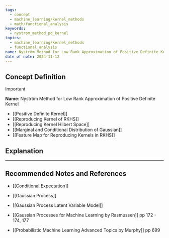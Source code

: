 ```yaml
---
tags:
  - concept
  - machine_learning/kernel_methods
  - math/functional_analysis
keywords:
  - nystrom_method_pd_kernel
topics:
  - machine_learning/kernel_methods
  - functional_analysis
name: Nyström Method for Low Rank Approximation of Positive Definite Kernel
date of note: 2024-11-12
---
```


## Concept Definition

>[!important]
>**Name**: Nyström Method for Low Rank Approximation of Positive Definite Kernel


- [[Positive Definite Kernel]]
- [[Reproducing Kernel of RKHS]]
- [[Reproducing Kernel Hilbert Space]]
- [[Marginal and Conditional Distribution of Gaussian]]
- [[Feature Map for Reproducing Kernels in RKHS]]



## Explanation





-----------
##  Recommended Notes and References



- [[Conditional Expectation]]
- [[Gaussian Process]]
- [[Gaussian Process Latent Variable Model]]

- [[Gaussian Processes for Machine Learning by Rasmussen]] pp 172 - 174, 177
- [[Probabilistic Machine Learning Advanced Topics by Murphy]] pp 699